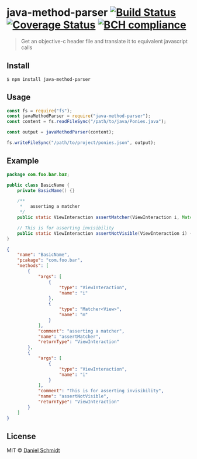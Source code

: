 # java-method-parser [![Build Status](https://travis-ci.org/DanielMSchmidt/java-method-parser.svg?branch=master)](https://travis-ci.org/DanielMSchmidt/java-method-parser) [![Coverage Status](https://coveralls.io/repos/github/DanielMSchmidt/java-method-parser/badge.svg?branch=master)](https://coveralls.io/github/DanielMSchmidt/java-method-parser?branch=master) [![BCH compliance](https://bettercodehub.com/edge/badge/DanielMSchmidt/java-method-parser?branch=master)](https://bettercodehub.com/)

> Get an objective-c header file and translate it to equivalent javascript calls

## Install

```
$ npm install java-method-parser
```

## Usage

```js
const fs = require("fs");
const javaMethodParser = require("java-method-parser");
const content = fs.readFileSync("/path/to/java/Ponies.java");

const output = javaMethodParser(content);

fs.writeFileSync("/path/to/project/ponies.json", output);
```

## Example

```java
package com.foo.bar.baz;

public class BasicName {
    private BasicName() {}

    /**
     *   asserting a matcher
     */
    public static ViewInteraction assertMatcher(ViewInteraction i, Matcher<View> m) {}

    // This is for asserting invisibility
    public static ViewInteraction assertNotVisible(ViewInteraction i) {}
}
```

```json
{
	"name": "BasicName",
	"pcakage": "com.foo.bar",
	"methods": [
		{
			"args": [
				{
					"type": "ViewInteraction",
					"name": "i"
				},
				{
					"type": "Matcher<View>",
					"name": "m"
				}
			],
			"comment": "asserting a matcher",
			"name": "assertMatcher",
			"returnType": "ViewInteraction"
		},
		{
			"args": [
				{
					"type": "ViewInteraction",
					"name": "i"
				}
			],
			"comment": "This is for asserting invisibility",
			"name": "assertNotVisible",
			"returnType": "ViewInteraction"
		}
	]
}
```

## License

MIT © [Daniel Schmidt](http://danielmschmidt.de)
